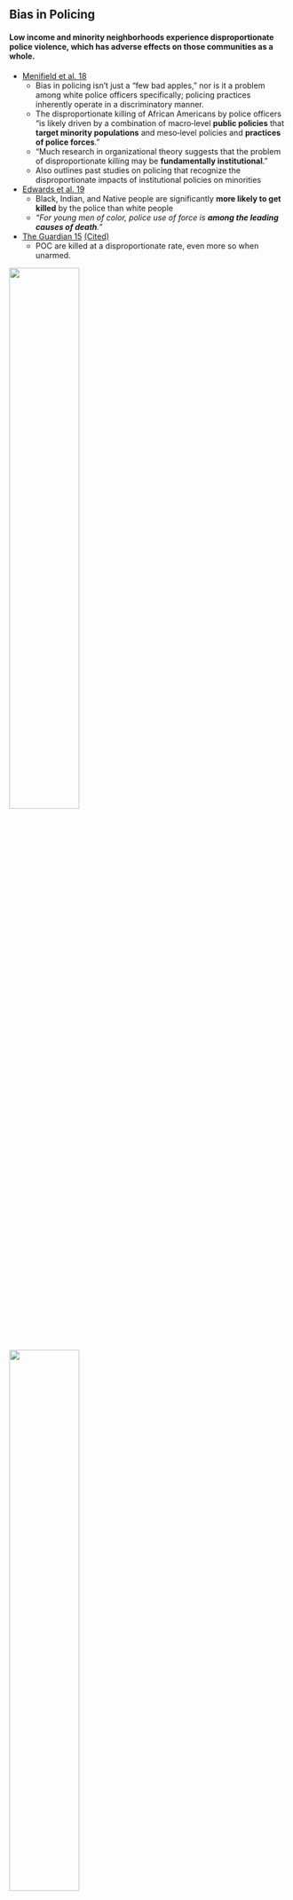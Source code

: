 ## Bias in Policing

#### Low income and minority neighborhoods experience disproportionate police violence, which has adverse effects on those communities as a whole.


*   [Menifield et al. 18](https://onlinelibrary.wiley.com/doi/full/10.1111/puar.12956)
    *   Bias in policing isn’t just a “few bad apples,” nor is it a problem among white police officers specifically; policing practices inherently operate in a discriminatory manner.
    *   The disproportionate killing of African Americans by police officers “is likely driven by a combination of macro‐level **public policies** that **target minority populations** and meso‐level policies and **practices of police forces**.”
    *   “Much research in organizational theory suggests that the problem of disproportionate killing may be **fundamentally institutional**.”
    *   Also outlines past studies on policing that recognize the disproportionate impacts of institutional policies on minorities
*   [Edwards et al. 19](https://www.pnas.org/content/early/2019/07/30/1821204116)
    *   Black, Indian, and Native people are significantly **more likely to get killed** by the police than white people
    *   *“For young men of color, police use of force is **among the leading causes of death**.”*
*   [The Guardian 15](https://www.theguardian.com/us-news/2015/jun/01/black-americans-killed-by-police-analysis) [(Cited)](https://www.vox.com/identities/2016/8/13/17938186/police-shootings-killings-racism-racial-disparities)
    *   POC are killed at a disproportionate rate, even more so when unarmed.

<img src="https://github.com/NB419/source-library/blob/master/images/policing%20bias%201.png?raw=true" width="50%" height="50%">
<img src="https://github.com/NB419/source-library/blob/master/images/policing%20bias%202.png?raw=true" width="50%" height="50%">


*   [Feldman et al. 18](https://ajph.aphapublications.org/doi/10.2105/AJPH.2018.304851)
    *   Police disproportionately target low-income and POC neighborhoods
    *   _“Overall, police-related **death rates were highest **in neighborhoods with the greatest concentrations of **low-income** residents and** residents of color**”_
*   [Lancet Journal: Bor 18](https://www.thelancet.com/journals/lancet/article/PIIS0140-6736(18)31130-9/fulltext)
    *   Instances of **police brutality harm mental health**
    *   _“Police killings of unarmed black Americans have adverse effects on mental health among black American adults in the general population.”_
